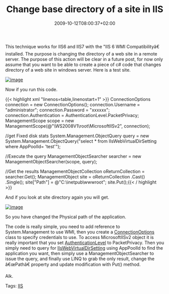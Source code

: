 ﻿---
title: "Change base directory of a site in IIS"
description: ""
date: 2009-10-12T08:00:37+02:00
draft: false
tags: [Programming]
categories: [Programming]
---
This technique works for IIS6 and IIS7 with the "IIS 6 WMI Compatibilityâ€ installed. The purpose is changing the directory of a web site in a remote server. The purpose of this action will be clear in a future post, for now only assume that you want to be able to create a piece of c# code that changes directory of a web site in windows server. Here is a test site.

[![image](http://www.codewrecks.com/blog/wp-content/uploads/2009/10/image-thumb3.png "image")](http://www.codewrecks.com/blog/wp-content/uploads/2009/10/image3.png)

Now if you run this code.

{{< highlight xml "linenos=table,linenostart=1" >}}
ConnectionOptions connection = new ConnectionOptions();
connection.Username = "administrator";
connection.Password = "xxxxxx";
connection.Authentication = AuthenticationLevel.PacketPrivacy;
ManagementScope scope = new ManagementScope(@"\\WS2008V1\root\MicrosoftIISv2", connection);

//get Fixed disk stats
System.Management.ObjectQuery query =
    new System.Management.ObjectQuery("select * from IIsWebVirtualDirSetting where AppPoolId= 'test'");

//Execute the query 
ManagementObjectSearcher searcher = new ManagementObjectSearcher(scope, query);

//Get the results
ManagementObjectCollection oReturnCollection = searcher.Get();
ManagementObject site = oReturnCollection
   .Cast<ManagementObject>()
   .Single();
site["Path"] = @"C:\inetpub\wwwroot";
site.Put();{{< / highlight >}}

<!-- Code inserted with Steve Dunn's Windows Live Writer Code Formatter Plugin.  http://dunnhq.com -->

And if you look at site directory again you will get.

[![image](http://www.codewrecks.com/blog/wp-content/uploads/2009/10/image-thumb4.png "image")](http://www.codewrecks.com/blog/wp-content/uploads/2009/10/image4.png)

So you have changed the Physical path of the application.

The code is really simple, you need to add reference to System.Management to use WMI, then you create a [ConnectionOptions](http://msdn.microsoft.com/en-us/library/system.management.connectionoptions%28loband%29.aspx) class to specify credentials to use. To access MicrosoftIISv2 object it is really important that you set [AuthenticationLevel](http://msdn.microsoft.com/it-it/library/system.management.authenticationlevel%28loband%29.aspx) to PacketPrivacy. Then you simply need to query for [IIsWebVirtualDirSetting](http://msdn.microsoft.com/en-us/library/ms525005%28loband%29.aspx) using AppPoolId to find the application you want, then simply use a ManagementObjectSearcher to issue the query, and finally use LINQ to grab the only result, change the â€œPathâ€ property and update modification with Put() method.

Alk.

Tags: [IIS](http://technorati.com/tag/IIS)
